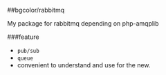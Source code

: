 ##bgcolor/rabbitmq

My package for rabbitmq depending on php-amqplib

###feature
* `pub/sub`
* `queue`
* convenient to understand and use for the new.
